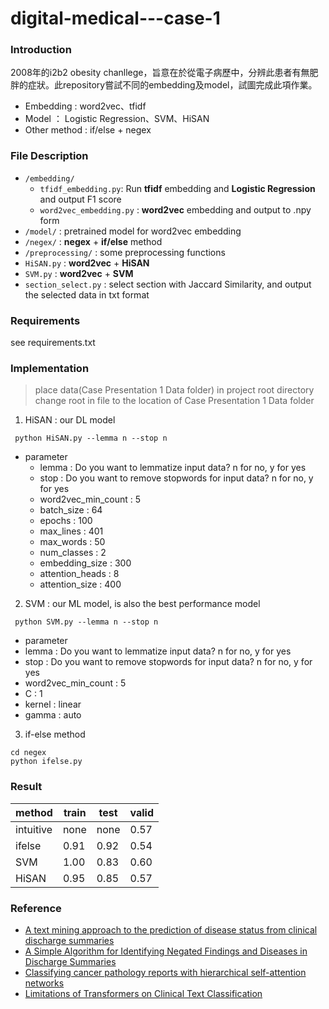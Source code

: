 # digital-medical---case-1
### Introduction
2008年的i2b2 obesity chanllege，旨意在於從電子病歷中，分辨此患者有無肥胖的症狀。此repository嘗試不同的embedding及model，試圖完成此項作業。
 * Embedding : word2vec、tfidf
 * Model ： Logistic Regression、SVM、HiSAN
 * Other method : if/else + negex

### File Description
* `/embedding/`
  * `tfidf_embedding.py`: Run **tfidf** embedding and **Logistic Regression** and output F1 score
  * `word2vec_embedding.py` : **word2vec** embedding and output to .npy form 
* `/model/` : pretrained model for word2vec embedding 
* `/negex/` : **negex** + **if/else** method
* `/preprocessing/` : some preprocessing functions
* `HiSAN.py` : **word2vec** + **HiSAN**
* `SVM.py` : **word2vec** + **SVM**
* `section_select.py` : select section with Jaccard Similarity, and output the selected data in txt format

### Requirements
see requirements.txt

### Implementation
> place data(Case Presentation 1 Data folder) in project root directory
> change root in file to the location of Case Presentation 1 Data folder

1. HiSAN : our DL model
 ```
  python HiSAN.py --lemma n --stop n
 ```
 * parameter
   * lemma : Do you want to lemmatize input data? n for no, y for yes
   * stop :  Do you want to remove stopwords for input data? n for no, y for yes
   * word2vec_min_count : 5
   * batch_size : 64
   * epochs : 100
   * max_lines : 401
   * max_words : 50
   * num_classes : 2
   * embedding_size : 300
   * attention_heads : 8
   * attention_size : 400
  
2. SVM : our ML model, is also the best performance model
 ```
  python SVM.py --lemma n --stop n
 ```
  * parameter
   * lemma : Do you want to lemmatize input data? n for no, y for yes
   * stop :  Do you want to remove stopwords for input data? n for no, y for yes
   * word2vec_min_count : 5
   * C : 1
   * kernel : linear
   * gamma : auto
 3. if-else method
 ```
 cd negex
 python ifelse.py
 ```
### Result
| method | train | test | valid  |
| -------- | -------- | --------  | ------- |
| intuitive| none | none | 0.57 |
| ifelse   | 0.91 | 0.92 | 0.54 |
| SVM      | 1.00 | 0.83 | 0.60 |
| HiSAN    | 0.95 | 0.85 | 0.57 |
### Reference
* [A text mining approach to the prediction of disease status from clinical discharge summaries](https://pubmed.ncbi.nlm.nih.gov/19390098/)
* [A Simple Algorithm for Identifying Negated Findings and Diseases in Discharge Summaries](https://www.sciencedirect.com/science/article/pii/S1532046401910299)
* [Classifying cancer pathology reports with hierarchical self-attention networks](https://www.sciencedirect.com/science/article/pii/S0933365719303562)
* [Limitations of Transformers on Clinical Text Classification](https://pubmed.ncbi.nlm.nih.gov/33635801/)
